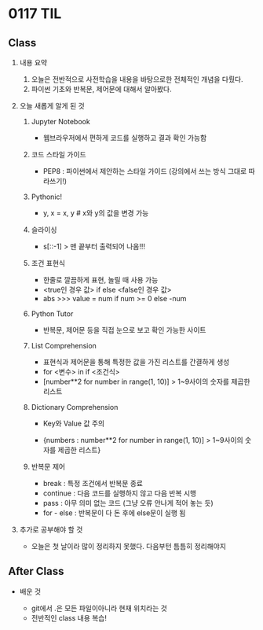 # 0117 TIL

## Class

 1. 내용 요약

    1. 오늘은 전반적으로 사전학습을 내용을 바탕으로한 전체적인 개념을 다뤘다.
    2. 파이썬 기초와 반복문, 제어문에 대해서 알아봤다.

 2. 오늘 새롭게 알게 된 것

    1. Jupyter Notebook 
       * 웹브라우저에서 편하게 코드를 실행하고 결과 확인 가능함
    2. 코드 스타일 가이드
       * PEP8 : 파이썬에서 제안하는 스타일 가이드 (강의에서 쓰는 방식 그대로 따라쓰기!)
    3. Pythonic!
       * y, x = x, y # x와 y의 값을 변경 가능
    4. 슬라이싱
       * s[::-1]  > 맨 끝부터 출력되어 나옴!!!
    5. 조건 표현식
       * 한줄로 깔끔하게 표현, 놀릴 때 사용 가능 
       * <true인 경우 값> if <expression> else <false인 경우 값>
       * abs >>> value = num if num >= 0 else -num

    6. Python Tutor

       * 반복문, 제어문 등을 직접 눈으로 보고 확인 가능한 사이트

    7. List Comprehension

       * 표현식과 제어문을 통해 특정한 값을 가진 리스트를 간결하게 생성
       * <expression> for <변수> in <iterable> if <조건식>
       * [number**2 for number in range(1, 10)] > 1~9사이의 숫자를 제곱한 리스트

    8. Dictionary Comprehension

       * Key와 Value 값 주의

       * {numbers : number**2 for number in range(1, 10)] > 1~9사이의 숫자를 제곱한 리스트}

    9. 반복문 제어

       * break : 특정 조건에서 반복문 종료
       * continue : 다음 코드를 실행하지 않고 다음 반복 시행
       * pass : 아무 의미 없는 코드 (그냥 오류 안나게 적어 놓는 듯)
       * for - else : 반복문이 다 돈 후에 else문이 실행 됨

 3. 추가로 공부해야 할 것

    * 오늘은 첫 날이라 많이 정리하지 못했다. 다음부턴 틈틈히 정리해야지



## After Class

 * 배운 것

   * git에서 .은 모든 파일이아니라 현재 위치라는 것
   * 전반적인 class 내용 복습!

   